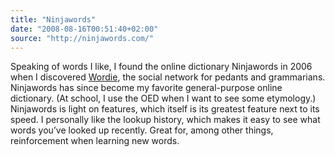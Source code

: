 ```yaml
---
title: "Ninjawords"
date: "2008-08-16T00:51:40+02:00"
source: "http://ninjawords.com/"
---
```


Speaking of words I like, I found the online dictionary Ninjawords in 2006 when I discovered [Wordie](http://wordie.org/), the social network for pedants and grammarians. Ninjawords has since become my favorite general-purpose online dictionary. (At school, I use the OED when I want to see some etymology.) Ninjawords is light on features, which itself is its greatest feature next to its speed. I personally like the lookup history, which makes it easy to see what words you’ve looked up recently. Great for, among other things, reinforcement when learning new words.
